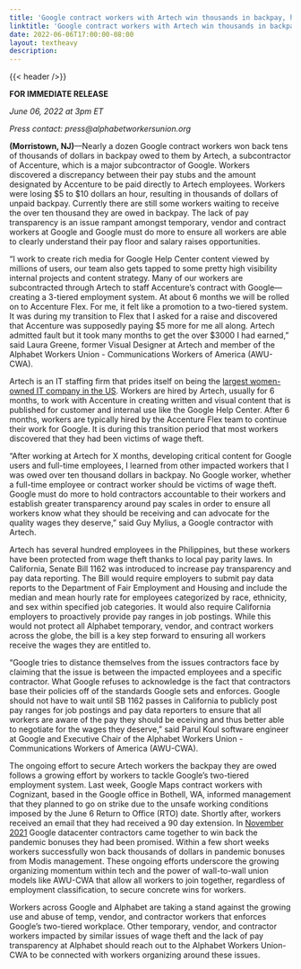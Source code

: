 ```yaml
---
title: 'Google contract workers with Artech win thousands in backpay, highlighting pay transparency & wage theft issues facing Google TVCs'
linktitle: 'Google contract workers with Artech win thousands in backpay, highlighting pay transparency & wage theft issues facing Google TVCs'
date: 2022-06-06T17:00:00-08:00
layout: textheavy
description:
---
```


{{< header />}}

**FOR IMMEDIATE RELEASE**

_June 06, 2022 at 3pm ET_

_Press contact: press@alphabetworkersunion.org_

**(Morristown, NJ)**—Nearly a dozen Google contract workers won back tens of thousands of dollars in backpay owed to them by Artech, a subcontractor of Accenture, which
is a major subcontractor of Google. Workers discovered a discrepancy between their pay stubs and the amount designated by Accenture to be paid directly to Artech
employees. Workers were losing $5 to $10 dollars an hour, resulting in thousands of dollars of unpaid backpay. Currently there are still some workers waiting to
receive the over ten thousand they are owed in backpay. The lack of pay transparency is an issue rampant amongst temporary, vendor and contract workers at
Google and Google must do more to ensure all workers are able to clearly understand their pay floor and salary raises opportunities. 

“I work to create rich media for Google Help Center content viewed by millions of users, our team also gets tapped to some pretty high visibility
internal projects and content strategy. Many of our workers are subcontracted through Artech to staff Accenture’s contract with Google—creating a 3-tiered employment
system. At about 6 months we will be rolled on to Accenture Flex. For me, it felt like a promotion to a two-tiered system.  It was during my transition to
Flex that I asked for a raise and discovered that Accenture was supposedly paying $5 more for me all along. Artech admitted fault but it took many months to get
the over $3000 I had earned,” said Laura Greene, former Visual Designer at Artech and member of the Alphabet Workers Union - Communications Workers of America
(AWU-CWA).

Artech is an IT staffing firm that prides itself on being the [largest women-owned IT company in the US](https://www.entrepreneur.com/article/226564). Workers are
hired by Artech, usually for 6 months, to work with Accenture in creating written and visual content that is published for customer and internal use like the Google
Help Center. After 6 months, workers are typically hired by the Accenture Flex team to continue their work for Google. It is during this transition period that most
workers discovered that they had been victims of wage theft. 

“After working at Artech for X months, developing critical content for Google users and full-time employees, I learned from other impacted workers that I was owed
over ten thousand dollars in backpay. No Google worker, whether a full-time employee or contract worker should be victims of wage theft. Google must do more to hold
contractors accountable to their workers and establish greater transparency around pay scales in order to ensure all workers know what they should be receiving and
can advocate for the quality wages they deserve,” said Guy Mylius, a Google contractor with Artech. 

Artech has several hundred employees in the Philippines, but these workers have been protected from wage theft thanks to local pay parity laws. In California, Senate
Bill 1162 was introduced to increase pay transparency and pay data reporting. The Bill would require employers to submit pay data reports to the Department of Fair
Employment and Housing and include the median and mean hourly rate for employees categorized by race, ethnicity, and sex within specified job categories. It would
also require California employers to proactively provide pay ranges in job postings. While this would not protect all Alphabet temporary, vendor, and contract
workers across the globe, the bill is a key step forward to ensuring all workers receive the wages they are entitled to. 

“Google tries to distance themselves from the issues contractors face by claiming that the issue is between the impacted employees and a specific contractor. What
Google refuses to acknowledge is the fact that contractors base their policies off of the standards Google sets and enforces. Google should not have to wait until
SB 1162 passes in California to publicly post pay ranges for job postings and pay data reporters to ensure that all workers are aware of the pay they should be 
eceiving and thus better able to negotiate for the wages they deserve,” said Parul Koul software engineer at Google and Executive Chair of the Alphabet Workers
Union - Communications Workers of America (AWU-CWA).

The ongoing effort to secure Artech workers the backpay they are owed follows a growing effort by workers to tackle Google’s two-tiered employment system. Last
week, Google Maps contract workers with Cognizant, based in the Google office in Bothell, WA, informed management that they planned to go on strike due to the
unsafe working conditions imposed by the June 6 Return to Office (RTO) date. Shortly after, workers received an email that they had received a 90 day extension.
In [November 2021](https://www.nytimes.com/2021/11/05/technology/google-workers.html) Google datacenter contractors came together to win back the pandemic bonuses
they had been promised. Within a few short weeks workers successfully won back thousands of dollars in pandemic bonuses from Modis management. These ongoing efforts
underscore the growing organizing momentum within tech and the power of wall-to-wall union models like AWU-CWA that allow all workers to join together, regardless of
employment classification, to secure concrete wins for workers.

Workers across Google and Alphabet are taking a stand against the growing use and abuse of temp, vendor, and contractor workers that enforces Google’s two-tiered
workplace. Other temporary, vendor, and contractor workers impacted by similar issues of wage theft and the lack of pay transparency at Alphabet should reach out
to the Alphabet Workers Union-CWA to be connected with workers organizing around these issues. 
